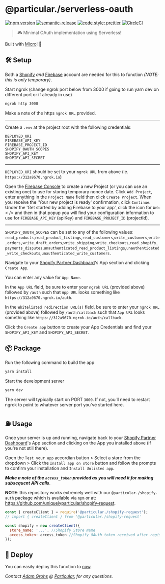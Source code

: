 # @particular./serverless-oauth

[![npm version](https://img.shields.io/npm/v/@particular./serverless-oauth.svg)](https://www.npmjs.com/package/@particular./serverless-oauth) [![semantic-release](https://img.shields.io/badge/%20%20%F0%9F%93%A6%F0%9F%9A%80-semantic--release-e10079.svg)](https://github.com/semantic-release/semantic-release) [![code style: prettier](https://img.shields.io/badge/code_style-prettier-ff69b4.svg)](https://github.com/prettier/prettier) [![CircleCI](https://img.shields.io/circleci/project/github/uniquelyparticular/serverless-oauth.svg?label=circleci)](https://circleci.com/gh/uniquelyparticular/serverless-oauth)

> 🎮 Minimal OAuth implementation using Serverless!

Built with [Micro](https://github.com/zeit/micro)! 🤩

## 🛠 Setup

Both a [Shopify](https://shopify.com) _and_ [Firebase](https://firebase.google.com) account are needed for this to function _(NOTE: this is only temporary)_.

Start ngrok (change ngrok port below from 3000 if going to run yarn dev on different port or if already in use)

```bash
ngrok http 3000
```

Make a note of the https `ngrok URL` provided.

---

Create a `.env` at the project root with the following credentials:

```dosini
DEPLOYED_URI
FIREBASE_API_KEY
FIREBASE_PROJECT_ID
SHOPIFY_OAUTH_SCOPES
SHOPIFY_API_KEY
SHOPIFY_API_SECRET
```

---

`DEPLOYED_URI` should be set to your `ngrok URL` from above (ie. `https://312a9670.ngrok.io`)

Open the [Firebase Console](https://console.firebase.google.com) to create a new Project (or you can use an existing one) to use for storing temporary nonce date. Click `Add Project`, enter anything in the `Project Name` field then click `Create Project`. When you receive the 'Your new project is ready' confirmation, click `Continue`. Under the 'Get started by adding Firebase to your app', click the icon for `Web` < /> and then in that popup you will find your configuration information to use for `FIREBASE_API_KEY` (apiKey) and `FIREBASE_PROJECT_ID` (projectId).

---

`SHOPIFY_OAUTH_SCOPES` can be set to any of the following values: `read_products`,`read_product_listings`,`read_customers`,`write_customers`,`write_orders,write_draft_orders`,`write_shipping`,`write_checkouts`,`read_shopify_payments_disputes`,`unauthenticated_read_product_listings`,`unauthenticated_write_checkouts`,`unauthenticated_write_customers`.

Navigate to your [Shopify Partner Dashboard](https://partners.shopify.com/<<PartnerId>>/apps)'s App section and clicking `Create App`.

You can enter any value for `App Name`.

In the `App URL` field, be sure to enter your `ngrok URL` (provided above) followed by `/auth` such that `App URL` looks something like `https://312a9670.ngrok.io/auth`.

In the `Whitelisted redirection URL(s)` field, be sure to enter your `ngrok URL` (provided above) followed by `/auth/callback` such that `App URL` looks something like `https://312a9670.ngrok.io/auth/callback`.

Click the `Create app` button to create your App Credentials and find your `SHOPIFY_API_KEY` and `SHOPIFY_API_SECRET`.

## 📦 Package

Run the following command to build the app

```bash
yarn install
```

Start the development server

```bash
yarn dev
```

The server will typically start on PORT `3000`. If not, you'll need to restart ngrok to point to whatever server port you've started here.

## ⛽️ Usage

Once your server is up and running, navigate back to your [Shopify Partner Dashboard](https://partners.shopify.com/<<PartnerId>>/apps)'s App section and clicking on the App you installed above (if you're not still there).

Open the `Test your app` accordian button > Select a store from the dropdown > Click the `Install app on store` button and follow the prompts to confirm your installation and `Install Unlisted app`.

**_Make a note of the `access_token` provided as you will need it for making subsequent API calls._**

**NOTE**: this repository works extremely well with our `@particular./shopify-auth` package which is available via `npm` or at:
https://github.com/uniquelyparticular/shopify-request.

```js
const { createClient } = require('@particular./shopify-request');
// import { createClient } from '@particular./shopify-request'

const shopify = new createClient({
  store_name: '...', //Shopify Store Name
  access_token: access_token //Shopify OAuth token received after registering as Public App and installing to Store above
});
```

## 🚀 Deploy

You can easily deploy this function to [now](https://now.sh).

_Contact [Adam Grohs](https://www.linkedin.com/in/adamgrohs/) @ [Particular.](https://uniquelyparticular.com) for any questions._
